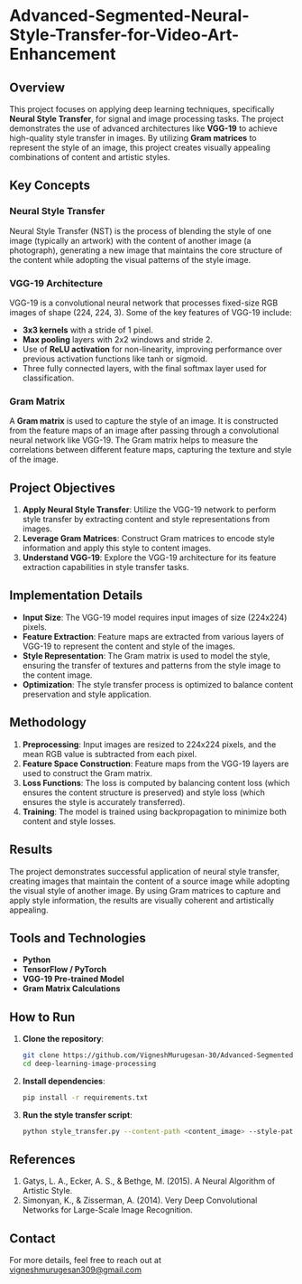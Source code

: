 # Advanced-Segmented-Neural-Style-Transfer-for-Video-Art-Enhancement

## Overview

This project focuses on applying deep learning techniques, specifically **Neural Style Transfer**, for signal and image processing tasks. The project demonstrates the use of advanced architectures like **VGG-19** to achieve high-quality style transfer in images. By utilizing **Gram matrices** to represent the style of an image, this project creates visually appealing combinations of content and artistic styles.

## Key Concepts

### Neural Style Transfer
Neural Style Transfer (NST) is the process of blending the style of one image (typically an artwork) with the content of another image (a photograph), generating a new image that maintains the core structure of the content while adopting the visual patterns of the style image.

### VGG-19 Architecture
VGG-19 is a convolutional neural network that processes fixed-size RGB images of shape (224, 224, 3). Some of the key features of VGG-19 include:
- **3x3 kernels** with a stride of 1 pixel.
- **Max pooling** layers with 2x2 windows and stride 2.
- Use of **ReLU activation** for non-linearity, improving performance over previous activation functions like tanh or sigmoid.
- Three fully connected layers, with the final softmax layer used for classification.

### Gram Matrix
A **Gram matrix** is used to capture the style of an image. It is constructed from the feature maps of an image after passing through a convolutional neural network like VGG-19. The Gram matrix helps to measure the correlations between different feature maps, capturing the texture and style of the image.

## Project Objectives

1. **Apply Neural Style Transfer**: Utilize the VGG-19 network to perform style transfer by extracting content and style representations from images.
2. **Leverage Gram Matrices**: Construct Gram matrices to encode style information and apply this style to content images.
3. **Understand VGG-19**: Explore the VGG-19 architecture for its feature extraction capabilities in style transfer tasks.

## Implementation Details

- **Input Size**: The VGG-19 model requires input images of size (224x224) pixels.
- **Feature Extraction**: Feature maps are extracted from various layers of VGG-19 to represent the content and style of the images.
- **Style Representation**: The Gram matrix is used to model the style, ensuring the transfer of textures and patterns from the style image to the content image.
- **Optimization**: The style transfer process is optimized to balance content preservation and style application.

## Methodology

1. **Preprocessing**: Input images are resized to 224x224 pixels, and the mean RGB value is subtracted from each pixel.
2. **Feature Space Construction**: Feature maps from the VGG-19 layers are used to construct the Gram matrix.
3. **Loss Functions**: The loss is computed by balancing content loss (which ensures the content structure is preserved) and style loss (which ensures the style is accurately transferred).
4. **Training**: The model is trained using backpropagation to minimize both content and style losses.

## Results

The project demonstrates successful application of neural style transfer, creating images that maintain the content of a source image while adopting the visual style of another image. By using Gram matrices to capture and apply style information, the results are visually coherent and artistically appealing.

## Tools and Technologies

- **Python**
- **TensorFlow / PyTorch**
- **VGG-19 Pre-trained Model**
- **Gram Matrix Calculations**

## How to Run

1. **Clone the repository**:
   ```bash
   git clone https://github.com/VigneshMurugesan-30/Advanced-Segmented-Neural-Style-Transfer-for-Video-Art-Enhancement.git
   cd deep-learning-image-processing
2. **Install dependencies**:
   ```bash
   pip install -r requirements.txt
3. **Run the style transfer script**:
   ```bash
   python style_transfer.py --content-path <content_image> --style-path <style_image>

## References

1. Gatys, L. A., Ecker, A. S., & Bethge, M. (2015). A Neural Algorithm of Artistic Style.
2. Simonyan, K., & Zisserman, A. (2014). Very Deep Convolutional Networks for Large-Scale Image Recognition.

## Contact
For more details, feel free to reach out at vigneshmurugesan309@gmail.com

